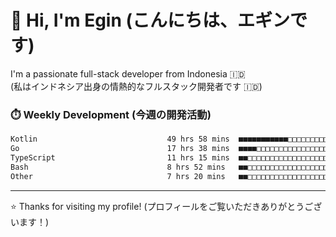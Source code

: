 # 👋 Hi, I'm Egin (こんにちは、エギンです)

I'm a passionate full-stack developer from Indonesia 🇮🇩  
(私はインドネシア出身の情熱的なフルスタック開発者です 🇮🇩)

### ⏱️ Weekly Development (今週の開発活動)

<!--START_SECTION:waka-->

```txt
Kotlin                             49 hrs 58 mins  ■■■■■■■■■■■□□□□□□□□□□□□□□   43.68 %
Go                                 17 hrs 38 mins  ■■■■□□□□□□□□□□□□□□□□□□□□□   15.42 %
TypeScript                         11 hrs 15 mins  ■■□□□□□□□□□□□□□□□□□□□□□□□   09.84 %
Bash                               8 hrs 52 mins   ■■□□□□□□□□□□□□□□□□□□□□□□□   07.76 %
Other                              7 hrs 20 mins   ■■□□□□□□□□□□□□□□□□□□□□□□□   06.42 %
```

<!--END_SECTION:waka-->

---

⭐️ Thanks for visiting my profile! (プロフィールをご覧いただきありがとうございます！)
